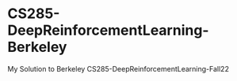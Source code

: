 # CS285-DeepReinforcementLearning-Berkeley
My Solution to Berkeley CS285-DeepReinforcementLearning-Fall22

